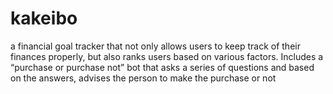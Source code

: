 # kakeibo
 a financial goal tracker that not only allows users to keep track of their finances properly, but also ranks users based on various factors. Includes a “purchase or purchase not” bot that asks a series of questions and based on the answers, advises the person to make the purchase or not
